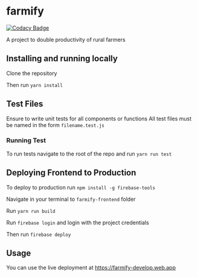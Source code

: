 # farmify

[![Codacy Badge](https://api.codacy.com/project/badge/Grade/1eea667814e745d388efe8d7225da323)](https://app.codacy.com/gh/BuildForSDG/farmify-frontend?utm_source=github.com&utm_medium=referral&utm_content=BuildForSDG/farmify-frontend&utm_campaign=Badge_Grade_Dashboard)

A project to double productivity of rural farmers

## Installing and running locally

Clone the repository

Then run `yarn install`

## Test Files

Ensure to write unit tests for all components or functions 
All test files must be named in the form `filename.test.js`

### Running Test

To run tests navigate to the root of the repo and run `yarn run test`

## Deploying Frontend to Production

To deploy to production run `npm install -g firebase-tools`

Navigate in your terminal to  `farmify-frontend` folder

Run `yarn run build`

Run `firebase login` and login with the project credentials

Then run `firebase deploy`

## Usage
You can use the live deployment at https://farmify-develop.web.app